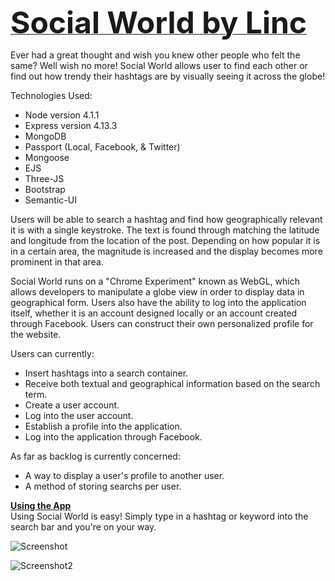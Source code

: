 <u><font size="20"><b>Social World by Linc</b></font></u>

Ever had a great thought and wish you knew other people who felt the same? Well wish no more! Social World allows user to find each other or find out how trendy their hashtags are by visually seeing it across the globe!

Technologies Used:

+ Node version 4.1.1
+ Express version 4.13.3
+ MongoDB
+ Passport (Local, Facebook, & Twitter)
+ Mongoose
+ EJS
+ Three-JS
+ Bootstrap
+ Semantic-UI

Users will be able to search a hashtag and find how geographically relevant it is with a single keystroke. The text is found through matching the latitude and longitude from the location of the post. Depending on how popular it is in a certain area, the magnitude is increased and the display becomes more prominent in that area.

Social World runs on a "Chrome Experiment" known as WebGL, which allows developers to manipulate a globe view in order to display data in geographical form. Users also have the ability to log into the application itself, whether it is an account designed locally or an account created through Facebook. Users can construct their own personalized profile for the website. 

Users can currently:
  + Insert hashtags into a search container.
  + Receive both textual and geographical information based on the search term.
  + Create a user account.
  + Log into the user account.
  + Establish a profile into the application.
  + Log into the application through Facebook.

As far as backlog is currently concerned:
  + A way to display a user's profile to another user.
  + A method of storing searchs per user.

<u><b>Using the App</b></u><br>
Using Social World is easy! Simply type in a hashtag or keyword into the search bar and you're on your way.

![Screenshot](http://i.imgur.com/g7RUsmP.png)

![Screenshot2](http://i.imgur.com/u0CbyRL.png)
